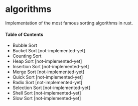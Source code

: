 # algorithms

Implementation of the most famous sorting algorithms in rust. 

#### Table of Contents
- Bubble Sort
- Bucket Sort [not-implemented-yet]
- Counting Sort
- Heap Sort [not-implemented-yet]
- Insertion Sort [not-implemented-yet]
- Merge Sort [not-implemented-yet]
- Quick Sort [not-implemented-yet]
- Radix Sort [not-implemented-yet]
- Selection Sort [not-implemented-yet]
- Shell Sort [not-implemented-yet]
- Slow Sort [not-implemented-yet]